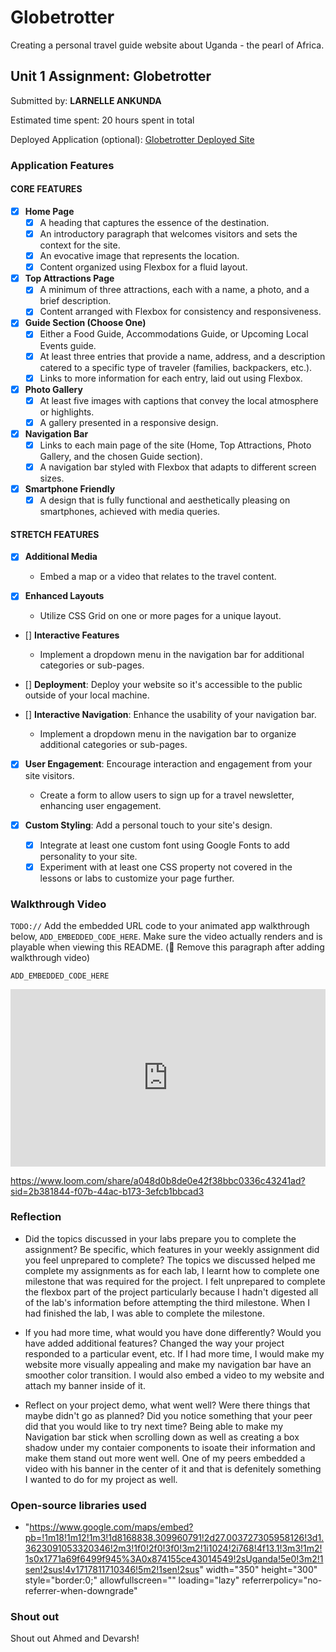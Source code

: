 # Globetrotter
Creating a personal travel guide website about Uganda - the pearl of Africa.

## Unit 1 Assignment: Globetrotter

Submitted by: **LARNELLE ANKUNDA**

Estimated time spent: 20 hours spent in total

Deployed Application (optional): [Globetrotter Deployed Site](ADD_LINK_HERE)

### Application Features

#### CORE FEATURES

- [x] **Home Page**
  - [x] A heading that captures the essence of the destination.
  - [x] An introductory paragraph that welcomes visitors and sets the context for the site.
  - [x] An evocative image that represents the location.
  - [x] Content organized using Flexbox for a fluid layout.

- [x] **Top Attractions Page**
  - [x] A minimum of three attractions, each with a name, a photo, and a brief description.
  - [x] Content arranged with Flexbox for consistency and responsiveness.

- [x] **Guide Section (Choose One)**
  - [x] Either a Food Guide, Accommodations Guide, or Upcoming Local Events guide.
  - [x] At least three entries that provide a name, address, and a description catered to a specific type of traveler (families, backpackers, etc.).
  - [x] Links to more information for each entry, laid out using Flexbox.

- [x] **Photo Gallery**
  - [x] At least five images with captions that convey the local atmosphere or highlights.
  - [x] A gallery presented in a responsive design.

- [x] **Navigation Bar**
  - [x] Links to each main page of the site (Home, Top Attractions, Photo Gallery, and the chosen Guide section).
  - [x] A navigation bar styled with Flexbox that adapts to different screen sizes.  

- [x] **Smartphone Friendly**
  - [x] A design that is fully functional and aesthetically pleasing on smartphones, achieved with media queries.

#### STRETCH FEATURES

- [x] **Additional Media**
  - Embed a map or a video that relates to the travel content.

- [x] **Enhanced Layouts**
  - Utilize CSS Grid on one or more pages for a unique layout.

- [] **Interactive Features**
  - Implement a dropdown menu in the navigation bar for additional categories or sub-pages.

- [] **Deployment**: Deploy your website so it's accessible to the public outside of your local machine. 

- [] **Interactive Navigation**: Enhance the usability of your navigation bar.
  - Implement a dropdown menu in the navigation bar to organize additional categories or sub-pages.

- [x] **User Engagement**: Encourage interaction and engagement from your site visitors.
  - Create a form to allow users to sign up for a travel newsletter, enhancing user engagement.

- [x] **Custom Styling**: Add a personal touch to your site's design.
  - [x] Integrate at least one custom font using Google Fonts to add personality to your site.
  - [x] Experiment with at least one CSS property not covered in the lessons or labs to customize your page further.

### Walkthrough Video

`TODO://` Add the embedded URL code to your animated app walkthrough below, `ADD_EMBEDDED_CODE_HERE`. Make sure the video actually renders and is playable when viewing this README. (🚫 Remove this paragraph after adding walkthrough video)

`ADD_EMBEDDED_CODE_HERE`
<div style="position: relative; padding-bottom: 56.25%; height: 0;"><iframe src="https://www.loom.com/embed/a048d0b8de0e42f38bbc0336c43241ad?sid=e927cc92-d0b1-4b83-8690-8003df81a6e1" frameborder="0" webkitallowfullscreen mozallowfullscreen allowfullscreen style="position: absolute; top: 0; left: 0; width: 100%; height: 100%;"></iframe></div>

https://www.loom.com/share/a048d0b8de0e42f38bbc0336c43241ad?sid=2b381844-f07b-44ac-b173-3efcb1bbcad3

### Reflection

* Did the topics discussed in your labs prepare you to complete the assignment? Be specific, which features in your weekly assignment did you feel unprepared to complete?
The topics we discussed helped me complete my assignments as for each lab, I learnt how to complete one milestone that was required for the project. I felt unprepared to complete the flexbox part of the project particularly because I hadn't digested all of the lab's information before attempting the third milestone. When I had finished the lab, I was able to complete the milestone.

* If you had more time, what would you have done differently? Would you have added additional features? Changed the way your project responded to a particular event, etc.
If I had more time, I would make my website more visually appealing and make my navigation bar have an smoother color transition. I would also embed a video to my website and attach my banner inside of it. 

* Reflect on your project demo, what went well? Were there things that maybe didn't go as planned? Did you notice something that your peer did that you would like to try next time?
Being able to make my Navigation bar stick when scrolling down as well as creating a box shadow under my contaier components to isoate their information and make them stand out more went well. One of my peers embedded a video with his banner in the center of it and that is defenitely something I wanted to do for my project as well.

### Open-source libraries used

- "https://www.google.com/maps/embed?pb=!1m18!1m12!1m3!1d8168838.309960791!2d27.003727305958126!3d1.3623091053320346!2m3!1f0!2f0!3f0!3m2!1i1024!2i768!4f13.1!3m3!1m2!1s0x1771a69f6499f945%3A0x874155ce43014549!2sUganda!5e0!3m2!1sen!2sus!4v1717811710346!5m2!1sen!2sus" width="350" height="300" style="border:0;" allowfullscreen="" loading="lazy" referrerpolicy="no-referrer-when-downgrade"

### Shout out
Shout out Ahmed and Devarsh!
